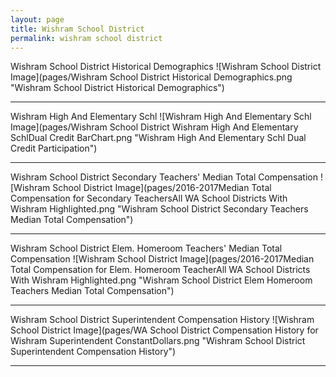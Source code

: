 ```yaml
---
layout: page
title: Wishram School District
permalink: wishram school district
---
```



Wishram School District Historical Demographics
![Wishram School District Image](pages/Wishram School District Historical Demographics.png "Wishram School District Historical Demographics")

___

Wishram High And Elementary Schl
![Wishram High And Elementary Schl Image](pages/Wishram School District Wishram High And Elementary SchlDual Credit BarChart.png "Wishram High And Elementary Schl Dual Credit Participation")

___

Wishram School District Secondary Teachers' Median Total Compensation
![Wishram School District Image](pages/2016-2017Median Total Compensation for Secondary TeachersAll WA School Districts With Wishram Highlighted.png "Wishram School District Secondary Teachers Median Total Compensation")

___

Wishram School District Elem. Homeroom Teachers' Median Total Compensation
![Wishram School District Image](pages/2016-2017Median Total Compensation for Elem. Homeroom TeacherAll WA School Districts With Wishram Highlighted.png "Wishram School District Elem Homeroom Teachers Median Total Compensation")

___

Wishram School District Superintendent Compensation History
![Wishram School District Image](pages/WA School District Compensation History for Wishram Superintendent ConstantDollars.png "Wishram School District Superintendent Compensation History")

___

